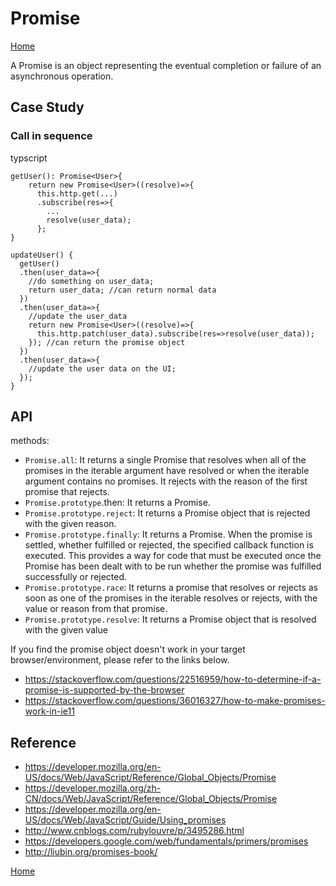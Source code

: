 # Promise
[Home](README.md)

A Promise is an object representing the eventual completion or failure of an asynchronous operation.

## Case Study
### Call in sequence
typscript
```
getUser(): Promise<User>{
    return new Promise<User>((resolve)=>{
      this.http.get(...)
      .subscribe(res=>{
        ...
        resolve(user_data);
      };
}

updateUser() {
  getUser()
  .then(user_data=>{
    //do something on user_data;
    return user_data; //can return normal data
  })
  .then(user_data=>{
    //update the user_data
    return new Promise<User>((resolve)=>{
      this.http.patch(user_data).subscribe(res=>resolve(user_data));
    }); //can return the promise object
  })
  .then(user_data=>{
    //update the user data on the UI;
  });
}
```
## API
methods:
- `Promise.all`: It returns a single Promise that resolves when all of the promises in the iterable argument have resolved or when the iterable argument contains no promises. It rejects with the reason of the first promise that rejects.
- `Promise.prototype`.then: It returns a Promise.
- `Promise.prototype.reject`: It returns a Promise object that is rejected with the given reason.
- `Promise.prototype.finally`: It returns a Promise. When the promise is settled, whether fulfilled or rejected, the specified callback function is executed. This provides a way for code that must be executed once the Promise has been dealt with to be run whether the promise was fulfilled successfully or rejected.
- `Promise.prototype.race`: It returns a promise that resolves or rejects as soon as one of the promises in the iterable resolves or rejects, with the value or reason from that promise.
- `Promise.prototype.resolve`: It returns a Promise object that is resolved with the given value

If you find the promise object doesn't work in your target browser/environment, please refer to the links below.
- https://stackoverflow.com/questions/22516959/how-to-determine-if-a-promise-is-supported-by-the-browser
- https://stackoverflow.com/questions/36016327/how-to-make-promises-work-in-ie11

## Reference
- https://developer.mozilla.org/en-US/docs/Web/JavaScript/Reference/Global_Objects/Promise
- https://developer.mozilla.org/zh-CN/docs/Web/JavaScript/Reference/Global_Objects/Promise
- https://developer.mozilla.org/en-US/docs/Web/JavaScript/Guide/Using_promises
- http://www.cnblogs.com/rubylouvre/p/3495286.html
- https://developers.google.com/web/fundamentals/primers/promises
- http://liubin.org/promises-book/

[Home](README.md)
